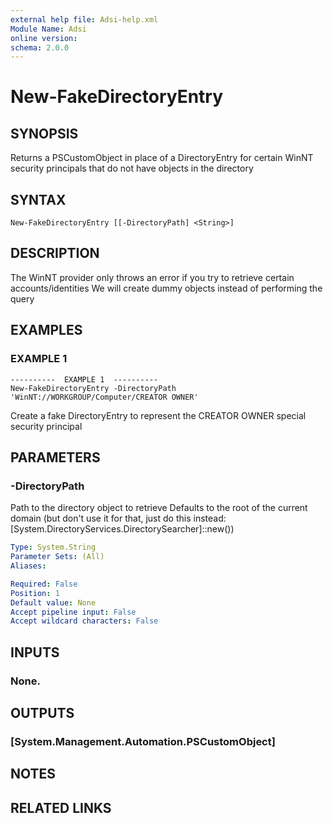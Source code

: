 ```yaml
---
external help file: Adsi-help.xml
Module Name: Adsi
online version:
schema: 2.0.0
---
```


# New-FakeDirectoryEntry

## SYNOPSIS
Returns a PSCustomObject in place of a DirectoryEntry for certain WinNT security principals that do not have objects in the directory

## SYNTAX

```
New-FakeDirectoryEntry [[-DirectoryPath] <String>]
```

## DESCRIPTION
The WinNT provider only throws an error if you try to retrieve certain accounts/identities
We will create dummy objects instead of performing the query

## EXAMPLES

### EXAMPLE 1
```
----------  EXAMPLE 1  ----------
New-FakeDirectoryEntry -DirectoryPath 'WinNT://WORKGROUP/Computer/CREATOR OWNER'
```

Create a fake DirectoryEntry to represent the CREATOR OWNER special security principal

## PARAMETERS

### -DirectoryPath
Path to the directory object to retrieve
Defaults to the root of the current domain (but don't use it for that, just do this instead: \[System.DirectoryServices.DirectorySearcher\]::new())

```yaml
Type: System.String
Parameter Sets: (All)
Aliases:

Required: False
Position: 1
Default value: None
Accept pipeline input: False
Accept wildcard characters: False
```

## INPUTS

### None.
## OUTPUTS

### [System.Management.Automation.PSCustomObject]
## NOTES

## RELATED LINKS
